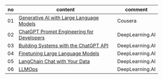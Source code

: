 |no|content|comment|
|---|---|---|
|01|[Generative AI with Large Language Models](https://www.coursera.org/learn/generative-ai-with-llms)|Cousera|
|02|[ChatGPT Prompt Engineering for Developers](https://www.coursera.org/projects/chatgpt-prompt-engineering-for-developers-project)|DeepLearning.AI|
|03|[Building Systems with the ChatGPT API](https://learn.deeplearning.ai/courses/chatgpt-building-system/lesson/1/introduction)|DeepLearning.AI|
|04|[Finetuning Large Language Models](https://www.coursera.org/projects/finetuning-large-language-models-project)|DeepLearning.AI|
|05|[LangChain Chat with Your Data](https://www.coursera.org/projects/langchain-chat-with-your-data-project)|DeepLearning.AI|
|06|[LLMOps](https://learn.deeplearning.ai/courses/llmops/lesson/1/introduction)|DeepLearning.AI|
